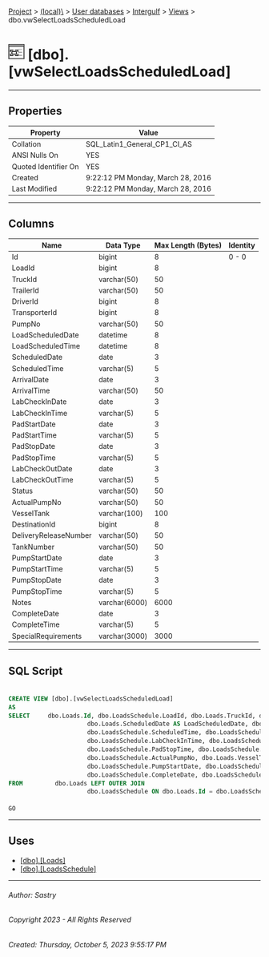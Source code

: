 #### 

[Project](../../../../index.md) > [(local)\\](../../../index.md) > [User databases](../../index.md) > [Intergulf](../index.md) > [Views](Views.md) > dbo.vwSelectLoadsScheduledLoad

# ![Views](../../../../Images/View32.png) [dbo].[vwSelectLoadsScheduledLoad]

---

## <a name="#properties"></a>Properties

| Property | Value |
|---|---|
| Collation | SQL_Latin1_General_CP1_CI_AS |
| ANSI Nulls On | YES |
| Quoted Identifier On | YES |
| Created | 9:22:12 PM Monday, March 28, 2016 |
| Last Modified | 9:22:12 PM Monday, March 28, 2016 |


---

## <a name="#columns"></a>Columns

| Name | Data Type | Max Length (Bytes) | Identity |
|---|---|---|---|
| Id | bigint | 8 | 0 - 0 |
| LoadId | bigint | 8 |  |
| TruckId | varchar(50) | 50 |  |
| TrailerId | varchar(50) | 50 |  |
| DriverId | bigint | 8 |  |
| TransporterId | bigint | 8 |  |
| PumpNo | varchar(50) | 50 |  |
| LoadScheduledDate | datetime | 8 |  |
| LoadScheduledTime | datetime | 8 |  |
| ScheduledDate | date | 3 |  |
| ScheduledTime | varchar(5) | 5 |  |
| ArrivalDate | date | 3 |  |
| ArrivalTime | varchar(50) | 50 |  |
| LabCheckInDate | date | 3 |  |
| LabCheckInTime | varchar(5) | 5 |  |
| PadStartDate | date | 3 |  |
| PadStartTime | varchar(5) | 5 |  |
| PadStopDate | date | 3 |  |
| PadStopTime | varchar(5) | 5 |  |
| LabCheckOutDate | date | 3 |  |
| LabCheckOutTime | varchar(5) | 5 |  |
| Status | varchar(50) | 50 |  |
| ActualPumpNo | varchar(50) | 50 |  |
| VesselTank | varchar(100) | 100 |  |
| DestinationId | bigint | 8 |  |
| DeliveryReleaseNumber | varchar(50) | 50 |  |
| TankNumber | varchar(50) | 50 |  |
| PumpStartDate | date | 3 |  |
| PumpStartTime | varchar(5) | 5 |  |
| PumpStopDate | date | 3 |  |
| PumpStopTime | varchar(5) | 5 |  |
| Notes | varchar(6000) | 6000 |  |
| CompleteDate | date | 3 |  |
| CompleteTime | varchar(5) | 5 |  |
| SpecialRequirements | varchar(3000) | 3000 |  |


---

## <a name="#sqlscript"></a>SQL Script

```sql

CREATE VIEW [dbo].[vwSelectLoadsScheduledLoad]
AS
SELECT     dbo.Loads.Id, dbo.LoadsSchedule.LoadId, dbo.Loads.TruckId, dbo.Loads.TrailerId, dbo.Loads.DriverId, dbo.Loads.TransporterId, dbo.LoadsSchedule.PumpNo, 
                      dbo.Loads.ScheduledDate AS LoadScheduledDate, dbo.Loads.ScheduledTime AS LoadScheduledTime, dbo.LoadsSchedule.ScheduledDate, 
                      dbo.LoadsSchedule.ScheduledTime, dbo.LoadsSchedule.ArrivalDate, dbo.LoadsSchedule.ArrivalTime, dbo.LoadsSchedule.LabCheckInDate, 
                      dbo.LoadsSchedule.LabCheckInTime, dbo.LoadsSchedule.PadStartDate, dbo.LoadsSchedule.PadStartTime, dbo.LoadsSchedule.PadStopDate, 
                      dbo.LoadsSchedule.PadStopTime, dbo.LoadsSchedule.LabCheckOutDate, dbo.LoadsSchedule.LabCheckOutTime, dbo.LoadsSchedule.Status, 
                      dbo.LoadsSchedule.ActualPumpNo, dbo.Loads.VesselTank, dbo.Loads.DestinationId, dbo.Loads.DeliveryReleaseNumber, dbo.Loads.TankNumber, 
                      dbo.LoadsSchedule.PumpStartDate, dbo.LoadsSchedule.PumpStartTime, dbo.LoadsSchedule.PumpStopDate, dbo.LoadsSchedule.PumpStopTime, dbo.Loads.Notes, 
                      dbo.LoadsSchedule.CompleteDate, dbo.LoadsSchedule.CompleteTime, dbo.Loads.SpecialRequirements
FROM         dbo.Loads LEFT OUTER JOIN
                      dbo.LoadsSchedule ON dbo.Loads.Id = dbo.LoadsSchedule.LoadId

GO

```


---

## <a name="#uses"></a>Uses

* [[dbo].[Loads]](../Tables/dbo_Loads.md)
* [[dbo].[LoadsSchedule]](../Tables/dbo_LoadsSchedule.md)


---

###### Author:  Sastry

###### Copyright 2023 - All Rights Reserved

###### Created: Thursday, October 5, 2023 9:55:17 PM

